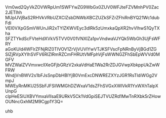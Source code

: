 Vm0wd2QyVkZOVWRpUm1SWFYwZG9WbGx0ZUV0WFJteFZVMnhPV0Zac2JETlhh
MUpUVjBaS2RHVkVRbUZXClZsbDNWbXBCZUZkSFZrZFhiRnBYQ21Wc1dubFdi
VEI0VXpGSmVWUnJiR2xTYlZKWVEyc3dlRk5zUmxkaQpXR2hvVlhwS1QyTXha
SFZTYkdScFVteHdXVkV5TVV0V01VNXlZa1pvVndwaVJYQk5WbGh3UjFsWFRY
aGoKUld4WFlrZFNjRlZ0TlVOV1ZrVjVUVlYwVTJKSFVscFpNRnByVjBGd1ZG
SlZjRVpXYlhSVFV6RlZlRmRZCmFHRUtVMFphVjFsWWNGZFhSbEpWVVd0MGFV
MVZWalZVVmxwcllXeGFjbGRzV2xkaVdHaE1Wa2RrZDJGVwpXbkppUkZwWFRW
WndjVnBWV2s1bFJsSnpDbHBIYjB0VmExcDNWREZXYzJGR1RsTldiWGg2VmpJ
MWEyRnMKU25SbFJFSllWMGhDZWxaV1dsZFhSVGxXWlVkR1YxWXhTalpXUnpG
clpHeE5lUXBVYmxaVllsaE9URkV5Ck1VdGpiSEJTVUZRd1MwTnRXbk5rZHow
OUNncGxhM2M9Cgp1Y3Q=

uhb